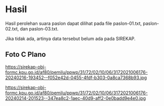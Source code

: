# Hasil

Hasil perolehan suara paslon dapat dilihat pada file paslon-01.txt, paslon-02.txt, dan paslon-03.txt.

Jika tidak ada, artinya data tersebut belum ada pada SIREKAP.

## Foto C Plano

https://sirekap-obj-formc.kpu.go.id/af80/pemilu/ppwp/31/72/02/10/06/3172021006176-20240216-193452--f052e42d-0455-4fdf-b303-0a8ca7368b93.jpg

https://sirekap-obj-formc.kpu.go.id/af80/pemilu/ppwp/31/72/02/10/06/3172021006176-20240214-201523--347ea8c2-1aec-40d9-aff2-0e0badd9e4e0.jpg

